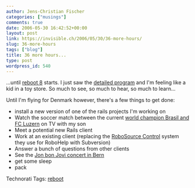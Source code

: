 ```yaml
---
author: Jens-Christian Fischer
categories: ["musings"]
comments: true
date: 2006-05-30 16:42:52+00:00
layout: post
link: https://invisible.ch/2006/05/30/36-more-hours/
slug: 36-more-hours
tags: ["blog"]
title: 36 more hours...
type: post
wordpress_id: 540
---
```


...until [reboot 8][1] starts. I just saw the [detailed program][2] and I'm feeling like a kid in a toy store. So much to see, so much to hear, so much to learn...

Until I'm flying for Denmark however, there's a few things to get done:

* install a new version of one of the rails projects I'm working on
* Watch the soccer match between the current [world champion Brasil and FC Luzern][3] on TV with my son
* Meet a potential new Rails client
* Work at an existing client (replacing the [RoboSource Control][4] system they use for RoboHelp with Subversion)
* Answer a bunch of questions from other clients
* See the [Jon bon Jovi concert in Bern][5]
* get some sleep
* pack


[1]: https://reboot.dk
[2]: https://reboot.dk/wiki/Program
[3]: https://www.brazilfootballcamp.ch/brazil_vs_fcl.html
[4]: https://www.adobe.com/cfusion/webforums/forum/categories.cfm?forumid=65&catid=456&entercat=y
[5]: https://www.berninfo.com/de/news.cfm?category=MediaBET&subcat=NewsBET&id=47998





Technorati Tags: [reboot](https://www.technorati.com/tag/reboot)
